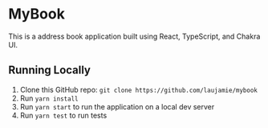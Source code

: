 # MyBook

This is a address book application built using React, TypeScript, and Chakra UI.

## Running Locally

1. Clone this GitHub repo: `git clone https://github.com/laujamie/mybook`
2. Run `yarn install`
3. Run `yarn start` to run the application on a local dev server
4. Run `yarn test` to run tests

